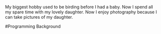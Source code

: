 
My biggest hobby used to be birding before I had a baby.  Now I spend all my spare time with my lovely daughter.
Now I enjoy photography because I can take pictures of my daughter.

#Programming Background
